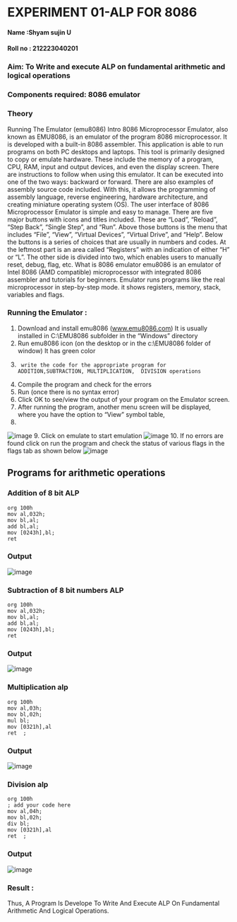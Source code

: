 # EXPERIMENT 01-ALP FOR 8086

#### Name :Shyam sujin U
#### Roll no : 212223040201

### Aim: To Write and execute ALP on fundamental arithmetic and logical operations
### Components required: 8086  emulator 
### Theory 
Running The Emulator (emu8086) Intro 8086 Microprocessor Emulator, also known as EMU8086, is an emulator of the program 8086 microprocessor. It is developed with a built-in 8086 assembler. This application is able to run programs on both PC desktops and laptops. This tool is primarily designed to copy or emulate hardware. These include the memory of a program, CPU, RAM, input and output devices, and even the display screen. There are instructions to follow when using this emulator. It can be executed into one of the two ways: backward or forward. There are also examples of assembly source code included. With this, it allows the programming of assembly language, reverse engineering, hardware architecture, and creating miniature operating system (OS). The user interface of 8086 Microprocessor Emulator is simple and easy to manage. There are five major buttons with icons and titles included. These are “Load”, “Reload”, “Step Back”, “Single Step”, and “Run”. Above those buttons is the menu that includes “File”, “View”, “Virtual Devices”, “Virtual Drive”, and “Help”. Below the buttons is a series of choices that are usually in numbers and codes. At the leftmost part is an area called “Registers” with an indication of either “H” or “L”. The other side is divided into two, which enables users to manually reset, debug, flag, etc. What is 8086 emulator emu8086 is an emulator of Intel 8086 (AMD compatible) microprocessor with integrated 8086 assembler and tutorials for beginners. Emulator runs programs like the real microprocessor in step-by-step mode. it shows registers, memory, stack, variables and flags.
### Running the Emulator :
1.	Download and install emu8086 (www.emu8086.com) It is usually installed in C:\EMU8086 subfolder in the “Windows” directory
2.	  Run  emu8086 icon (on the desktop or in the c:\EMU8086 folder of window) It has green color 
3.		write the code for the appropriate program for ADDITION,SUBTRACTION, MULTIPLICATION,  DIVISION operations 
4.	 Compile the program and check for the errors 
5.	Run (once there is no syntax error) 
6.	Click OK to see/view the output of your program on the Emulator screen. 
7.	After running the program, another menu screen will be displayed, where you have the option to “View” symbol table,
8.	 
![image](https://user-images.githubusercontent.com/36288975/189273263-d65baae9-4b8f-4723-afb3-c0ffa4052b04.png)
9.	Click on emulate to start emulation 
![image](https://user-images.githubusercontent.com/36288975/189273273-9bb36ec1-e2e8-4892-8d35-37707332bfdc.png)
10.	If no errors are found click on run the program and check the status of various flags in the flags tab as shown below 
![image](https://user-images.githubusercontent.com/36288975/189273277-113a2a33-4a40-4ff8-95a5-ecd3a1f504fe.png)
## Programs for arithmetic  operations
### Addition  of 8 bit ALP 
```
org 100h
mov al,032h;
mov bl,al;
add bl,al;
mov [0243h],bl;
ret
```
### Output  
 ![image](https://github.com/Jeevithha/EXPERIMENT--01-ALP-FOR-8086/assets/123623197/0a18abc2-fe61-4ca2-a5df-a7d5deceb26c)
### Subtraction   of 8 bit numbers  ALP 
 ```
org 100h
mov al,032h;
mov bl,al;
add bl,al;
mov [0243h],bl;
ret
```
### Output  
![image](https://github.com/Jeevithha/EXPERIMENT--01-ALP-FOR-8086/assets/123623197/802335ac-183c-4d2f-b82c-d02f21955401)
### Multiplication alp 
```
org 100h
mov al,03h;
mov bl,02h;
mul bl;  
mov [0321h],al
ret  ;
```
### Output  
![image](https://github.com/Jeevithha/EXPERIMENT--01-ALP-FOR-8086/assets/123623197/0b5ee387-6c54-4772-a0e6-afbd2d382f01)
### Division alp 
```
org 100h
; add your code here
mov al,04h;
mov bl,02h;
div bl;  
mov [0321h],al
ret  ;
```
### Output
![image](https://github.com/Jeevithha/EXPERIMENT--01-ALP-FOR-8086/assets/123623197/d217a9e5-05e9-439e-82c9-d9232ca55fd4)
### Result :
 Thus, A Program Is Develope To Write And Execute ALP On Fundamental Arithmetic And Logical Operations.
 








